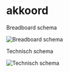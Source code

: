 # akkoord

Breadboard schema

![Breadboard schema](https://preview.ibb.co/jWk5jb/Untitled_Sketch_12_bb.png)

Technisch schema

![Technisch schema](https://preview.ibb.co/e582VG/Untitled_Sketch_11_schema.png)
